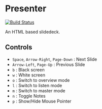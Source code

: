 Presenter
=========

[![Build Status](https://travis-ci.org/deVinnnie/Presenter.svg?branch=master)](https://travis-ci.org/deVinnnie/Presenter)

An HTML based slidedeck.

Controls
--------

* `Space`, `Arrow-Right`, `Page-Down` : Next Slide
* `Arrow-Left`, `Page-Up` : Previous Slide
* `b` : Black screen
* `w` : White screen
* `o` : Switch to overview mode
* `l` : Switch to listen mode
* `m` : Switch to master mode
* `n` : Toggle Notes
* `p` : Show/Hide Mouse Pointer
